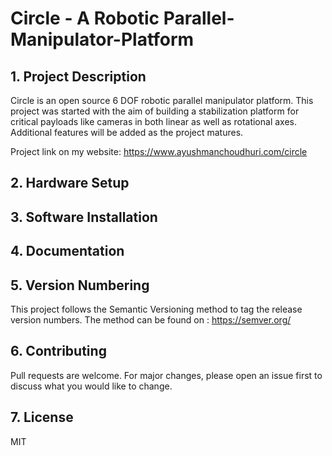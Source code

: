 # Circle - A Robotic Parallel-Manipulator-Platform

## 1.  Project Description
Circle is an open source 6 DOF robotic parallel manipulator platform. This project was started with the aim of building a stabilization platform for critical payloads like cameras in both linear as well as rotational axes. Additional features will be added as the project matures.   

Project link on my website: https://www.ayushmanchoudhuri.com/circle

## 2. Hardware Setup

## 3. Software Installation

## 4. Documentation 

## 5. Version Numbering
This project follows the Semantic Versioning method to tag the release version numbers. The method can be found on : https://semver.org/ 

## 6. Contributing
Pull requests are welcome. For major changes, please open an issue first to discuss what you would like to change.

## 7. License
MIT
